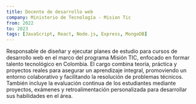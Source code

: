 ```yaml
---
title: Docente de desarrollo web
company: Ministerio de Tecnología - Mision Tic
from: 2022
to: 2023
tags: [JavaScript, React, Node.js, Express, MongoDB]
---
```


Responsable de diseñar y ejecutar planes de estudio para cursos de desarrollo web en el marco del programa Misión TIC, enfocado en formar talento tecnológico en Colombia. El cargo combina teoría, práctica y proyectos reales para asegurar un aprendizaje integral, promoviendo un entorno colaborativo y facilitando la resolución de problemas técnicos. También incluye la evaluación continua de los estudiantes mediante proyectos, exámenes y retroalimentación personalizada para desarrollar sus habilidades en el área.

